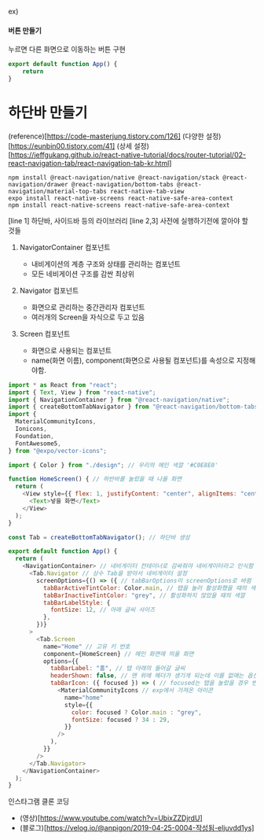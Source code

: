 ex)
#### 버튼 만들기
누르면 다른 화면으로 이동하는 버튼 구현
```javascript
export default function App() {
    return
}
```


# 하단바 만들기
(reference)[https://code-masterjung.tistory.com/126]
(다양한 설정)[https://eunbin00.tistory.com/41]
(상세 설정)[https://jeffgukang.github.io/react-native-tutorial/docs/router-tutorial/02-react-navigation-tab/react-navigation-tab-kr.html]

```
npm install @react-navigation/native @react-navigation/stack @react-navigation/drawer @react-navigation/bottom-tabs @react-navigation/material-top-tabs react-native-tab-view
expo install react-native-screens react-native-safe-area-context
npm install react-native-screens react-native-safe-area-context
```
[line 1] 하단바, 사이드바 등의 라이브러리
[line 2,3] 사전에 실행하기전에 깔아야 할 것들

1. NavigatorContainer 컴포넌트
   - 내비게이션의 계층 구조와 상태를 관리하는 컴포넌트
   - 모든 네비게이션 구조를 감싼 최상위

2. Navigator 컴포넌트
    - 화면으로 관리하는 중간관리자 컴포넌트
    - 여러개의 Screen을 자식으로 두고 있음
3. Screen 컴포넌트 
   - 화면으로 사용되는 컴포넌트
   - name(화면 이름), component(화면으로 사용될 컴포넌트)를 속성으로 지정해야함.

```javascript
import * as React from "react";
import { Text, View } from "react-native";
import { NavigationContainer } from "@react-navigation/native";
import { createBottomTabNavigator } from "@react-navigation/bottom-tabs";
import {
  MaterialCommunityIcons,
  Ionicons,
  Foundation,
  FontAwesome5,
} from "@expo/vector-icons";

import { Color } from "./design"; // 우리의 메인 색깔 '#C0E8E0'

function HomeScreen() { // 하반바를 눌렀을 때 나올 화면
  return (
    <View style={{ flex: 1, justifyContent: "center", alignItems: "center" }}>
      <Text>넣을 화면</Text>
    </View>
  );
}

const Tab = createBottomTabNavigator(); // 하단바 생성

export default function App() {
  return (
    <NavigationContainer> // 네비게이터 컨테이너로 감싸줘야 네비게이터라고 인식함
      <Tab.Navigator // 상수 Tab을 받아서 네비게이터 설정
        screenOptions={() => ({ // tabBarOptions이 screenOptions로 바뀜
          tabBarActiveTintColor: Color.main, // 탭을 눌러 활성화했을 때의 색깔
          tabBarInactiveTintColor: "grey", // 활성화하지 않았을 때의 색깔
          tabBarLabelStyle: {
            fontSize: 12, // 아래 글씨 사이즈
          },
        })}
      >
        <Tab.Screen
          name="Home" // 고유 키 번호
          component={HomeScreen} // 메인 화면에 띄울 화면
          options={{
            tabBarLabel: "홈", // 탭 아래의 들어갈 글씨
            headerShown: false, // 맨 위에 헤더가 생기게 되는데 이를 없애는 옵션
            tabBarIcon: ({ focused }) => ( // focused는 탭을 눌렀을 경우 변수로 받음
              <MaterialCommunityIcons // exp에서 가져온 아이콘
                name="home"
                style={{
                  color: focused ? Color.main : "grey",
                  fontSize: focused ? 34 : 29,
                }}
              />
            ),
          }}
        />
      </Tab.Navigator>
    </NavigationContainer>
  );
}

```

인스타그램 클론 코딩
- (영상)[https://www.youtube.com/watch?v=UbixZZDjrdU]
- (블로그)[https://velog.io/@anpigon/2019-04-25-0004-작성됨-eljuvdd1ys]